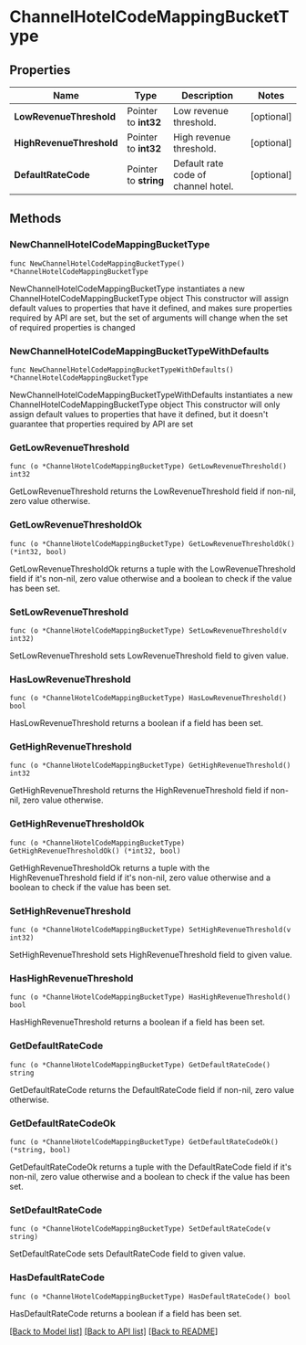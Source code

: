 # ChannelHotelCodeMappingBucketType

## Properties

Name | Type | Description | Notes
------------ | ------------- | ------------- | -------------
**LowRevenueThreshold** | Pointer to **int32** | Low revenue threshold. | [optional] 
**HighRevenueThreshold** | Pointer to **int32** | High revenue threshold. | [optional] 
**DefaultRateCode** | Pointer to **string** | Default rate code of channel hotel. | [optional] 

## Methods

### NewChannelHotelCodeMappingBucketType

`func NewChannelHotelCodeMappingBucketType() *ChannelHotelCodeMappingBucketType`

NewChannelHotelCodeMappingBucketType instantiates a new ChannelHotelCodeMappingBucketType object
This constructor will assign default values to properties that have it defined,
and makes sure properties required by API are set, but the set of arguments
will change when the set of required properties is changed

### NewChannelHotelCodeMappingBucketTypeWithDefaults

`func NewChannelHotelCodeMappingBucketTypeWithDefaults() *ChannelHotelCodeMappingBucketType`

NewChannelHotelCodeMappingBucketTypeWithDefaults instantiates a new ChannelHotelCodeMappingBucketType object
This constructor will only assign default values to properties that have it defined,
but it doesn't guarantee that properties required by API are set

### GetLowRevenueThreshold

`func (o *ChannelHotelCodeMappingBucketType) GetLowRevenueThreshold() int32`

GetLowRevenueThreshold returns the LowRevenueThreshold field if non-nil, zero value otherwise.

### GetLowRevenueThresholdOk

`func (o *ChannelHotelCodeMappingBucketType) GetLowRevenueThresholdOk() (*int32, bool)`

GetLowRevenueThresholdOk returns a tuple with the LowRevenueThreshold field if it's non-nil, zero value otherwise
and a boolean to check if the value has been set.

### SetLowRevenueThreshold

`func (o *ChannelHotelCodeMappingBucketType) SetLowRevenueThreshold(v int32)`

SetLowRevenueThreshold sets LowRevenueThreshold field to given value.

### HasLowRevenueThreshold

`func (o *ChannelHotelCodeMappingBucketType) HasLowRevenueThreshold() bool`

HasLowRevenueThreshold returns a boolean if a field has been set.

### GetHighRevenueThreshold

`func (o *ChannelHotelCodeMappingBucketType) GetHighRevenueThreshold() int32`

GetHighRevenueThreshold returns the HighRevenueThreshold field if non-nil, zero value otherwise.

### GetHighRevenueThresholdOk

`func (o *ChannelHotelCodeMappingBucketType) GetHighRevenueThresholdOk() (*int32, bool)`

GetHighRevenueThresholdOk returns a tuple with the HighRevenueThreshold field if it's non-nil, zero value otherwise
and a boolean to check if the value has been set.

### SetHighRevenueThreshold

`func (o *ChannelHotelCodeMappingBucketType) SetHighRevenueThreshold(v int32)`

SetHighRevenueThreshold sets HighRevenueThreshold field to given value.

### HasHighRevenueThreshold

`func (o *ChannelHotelCodeMappingBucketType) HasHighRevenueThreshold() bool`

HasHighRevenueThreshold returns a boolean if a field has been set.

### GetDefaultRateCode

`func (o *ChannelHotelCodeMappingBucketType) GetDefaultRateCode() string`

GetDefaultRateCode returns the DefaultRateCode field if non-nil, zero value otherwise.

### GetDefaultRateCodeOk

`func (o *ChannelHotelCodeMappingBucketType) GetDefaultRateCodeOk() (*string, bool)`

GetDefaultRateCodeOk returns a tuple with the DefaultRateCode field if it's non-nil, zero value otherwise
and a boolean to check if the value has been set.

### SetDefaultRateCode

`func (o *ChannelHotelCodeMappingBucketType) SetDefaultRateCode(v string)`

SetDefaultRateCode sets DefaultRateCode field to given value.

### HasDefaultRateCode

`func (o *ChannelHotelCodeMappingBucketType) HasDefaultRateCode() bool`

HasDefaultRateCode returns a boolean if a field has been set.


[[Back to Model list]](../README.md#documentation-for-models) [[Back to API list]](../README.md#documentation-for-api-endpoints) [[Back to README]](../README.md)


